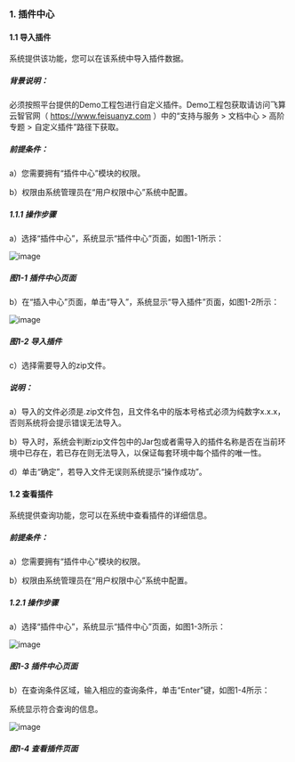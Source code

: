 ### 1. 插件中心

#### 1.1 导入插件

系统提供该功能，您可以在该系统中导入插件数据。

##### 背景说明：

必须按照平台提供的Demo工程包进行自定义插件。Demo工程包获取请访问飞算云智官网（ https://www.feisuanyz.com ）中的“支持与服务 > 文档中心 > 高阶专题 > 自定义插件”路径下获取。

##### 前提条件：

a）您需要拥有“插件中心”模块的权限。

b）权限由系统管理员在“用户权限中心”系统中配置。

##### 1.1.1 操作步骤

a）选择“插件中心”，系统显示“插件中心”页面，如图1-1所示：

![image](https://user-images.githubusercontent.com/79617492/173031956-aad1ad10-c8ef-4a00-b71c-b50c36a0a0a3.png)

##### 图1-1 插件中心页面

b）在“插入中心”页面，单击“导入”，系统显示“导入插件”页面，如图1-2所示：

![image](https://user-images.githubusercontent.com/79617492/173031986-3cc39c63-70cb-403d-af06-95d217c865d4.png)

##### 图1-2 导入插件

c）选择需要导入的zip文件。

##### 说明：

a）导入的文件必须是.zip文件包，且文件名中的版本号格式必须为纯数字x.x.x，否则系统将会提示错误无法导入。

b）导入时，系统会判断zip文件包中的Jar包或者需导入的插件名称是否在当前环境中已存在，若已存在则无法导入，以保证每套环境中每个插件的唯一性。

d）单击“确定”，若导入文件无误则系统提示“操作成功”。

#### 1.2 查看插件

系统提供查询功能，您可以在系统中查看插件的详细信息。

##### 前提条件：

a）您需要拥有“插件中心”模块的权限。

b）权限由系统管理员在“用户权限中心”系统中配置。

##### 1.2.1 操作步骤

a）选择“插件中心”，系统显示“插件中心”页面，如图1-3所示：

![image](https://user-images.githubusercontent.com/79617492/173032022-e9246b12-2d14-4966-8796-c763ed64e242.png)

##### 图1-3 插件中心页面

b）在查询条件区域，输入相应的查询条件，单击“Enter”键，如图1-4所示：

系统显示符合查询的信息。

![image](https://user-images.githubusercontent.com/79617492/173032037-278d8ed4-7ca9-47cc-9828-9bf4e42099b2.png)

##### 图1-4 查看插件页面
